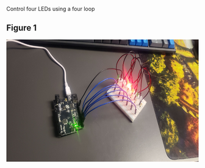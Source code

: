 Control four LEDs using a four loop

## Figure 1
<img align="left" alt="Figure 1" width="600px" height="320px" src="./Figure1.jpeg"/>